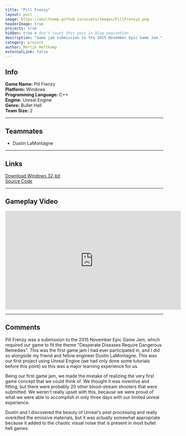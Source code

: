 ```yaml
---
title: "Pill Frenzy"
layout: post
image: https://mholtkamp.github.io/assets/images/PillFrenzy2.png
headerImage: true
projects: true
hidden: true # don't count this post in blog pagination
description: "Game jam submission to the 2015 November Epic Game Jam."
category: project
author: Martin Holtkamp
externalLink: false
---
```


## Info

**Game Name:** Pill Frenzy  
**Platform:** Windows  
**Programming Language:** C++  
**Engine:** Unreal Engine  
**Genre:** Bullet Hell  
**Team Size:** 2  

---

## Teammates 

* Dustin LaMontagne

---

## Links

[Download Windows 32-bit](https://drive.google.com/open?id=0Bz6zRTgs-_fBcEpSSjItSGVGNjg)  
[Source Code](https://github.com/mholtkamp/pill-frenzy)

---

## Gameplay Video

<iframe width="560" height="315" src="https://www.youtube.com/embed/AMhC6J7mAqI" frameborder="0" allowfullscreen></iframe>

---

## Comments

Pill Frenzy was a submission to the 2015 November Epic Game Jam, which required our game to fit the theme "Desperate Diseases Require Dangerous Remedies". This was the first game jam I had ever participated in, and I did so alongside my friend and fellow engineer Dustin LaMontagne. This was our first project using Unreal Engine (we had only done some tutorials before this point) so this was a major learning experience for us.

Being our first game jam, we made the mistake of realizing the very first game concept that we could think of. We thought it was inventive and fitting, but there were probably 20 other blood-stream shooters that were submitted. We weren't really upset with this, because we were proud of what we were able to accomplish in only three days with our limited unreal experience.

Dustin and I discovered the beauty of Unreal's post processing and really overkilled the emissive materials, but it was actually somewhat appropriate because it added to the chaotic visual noise that is present in most bullet hell games.
